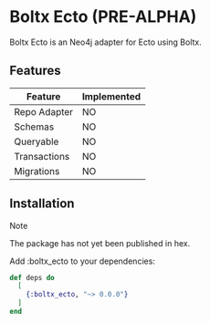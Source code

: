 # Boltx Ecto (PRE-ALPHA)

Boltx Ecto is an Neo4j adapter for Ecto using Boltx.


## Features

| Feature               | Implemented  |
| --------------------- | ------------ |
| Repo Adapter          | NO           |
| Schemas               | NO           |
| Queryable             | NO           |
| Transactions          | NO           |
| Migrations            | NO           |


## Installation

> [!NOTE]  
> The package has not yet been published in hex.

Add :boltx_ecto to your dependencies:

```elixir
def deps do
  [
    {:boltx_ecto, "~> 0.0.0"}
  ]
end
```